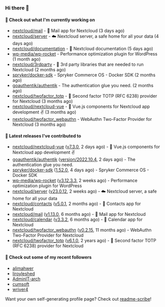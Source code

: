 ### Hi there 👋

#### 👷 Check out what I'm currently working on

- [nextcloud/mail](https://github.com/nextcloud/mail) - 💌 Mail app for Nextcloud (3 days ago)
- [nextcloud/server](https://github.com/nextcloud/server) - ☁️ Nextcloud server, a safe home for all your data (4 days ago)
- [nextcloud/documentation](https://github.com/nextcloud/documentation) - 📘 Nextcloud documentation (5 days ago)
- [wp-media/wp-rocket](https://github.com/wp-media/wp-rocket) - Performance optimization plugin for WordPress (1 month ago)
- [nextcloud/3rdparty](https://github.com/nextcloud/3rdparty) - :battery: 3rd party libraries that are needed to run Nextcloud (2 months ago)
- [spryker/docker-sdk](https://github.com/spryker/docker-sdk) - Spryker Commerce OS - Docker SDK (2 months ago)
- [goauthentik/authentik](https://github.com/goauthentik/authentik) - The authentication glue you need. (2 months ago)
- [nextcloud/twofactor_totp](https://github.com/nextcloud/twofactor_totp) - 🔑 Second factor TOTP (RFC 6238) provider for Nextcloud (3 months ago)
- [nextcloud/nextcloud-vue](https://github.com/nextcloud/nextcloud-vue) - 🍱 Vue.js components for Nextcloud app development  ✌ (3 months ago)
- [nextcloud/twofactor_webauthn](https://github.com/nextcloud/twofactor_webauthn) - WebAuthn Two-Factor Provider for Nextcloud (3 months ago)

#### 🔭 Latest releases I've contributed to

- [nextcloud/nextcloud-vue](https://github.com/nextcloud/nextcloud-vue) ([v7.3.0](https://github.com/nextcloud/nextcloud-vue/releases/tag/v7.3.0), 2 days ago) - 🍱 Vue.js components for Nextcloud app development  ✌
- [goauthentik/authentik](https://github.com/goauthentik/authentik) ([version/2022.10.4](https://github.com/goauthentik/authentik/releases/tag/version/2022.10.4), 2 days ago) - The authentication glue you need.
- [spryker/docker-sdk](https://github.com/spryker/docker-sdk) ([1.52.0](https://github.com/spryker/docker-sdk/releases/tag/1.52.0), 4 days ago) - Spryker Commerce OS - Docker SDK
- [wp-media/wp-rocket](https://github.com/wp-media/wp-rocket) ([v3.12.3.3](https://github.com/wp-media/wp-rocket/releases/tag/v3.12.3.3), 2 weeks ago) - Performance optimization plugin for WordPress
- [nextcloud/server](https://github.com/nextcloud/server) ([v23.0.12](https://github.com/nextcloud/server/releases/tag/v23.0.12), 2 weeks ago) - ☁️ Nextcloud server, a safe home for all your data
- [nextcloud/contacts](https://github.com/nextcloud/contacts) ([v5.0.1](https://github.com/nextcloud/contacts/releases/tag/v5.0.1), 2 months ago) - 📇 Contacts app for Nextcloud
- [nextcloud/mail](https://github.com/nextcloud/mail) ([v1.13.0](https://github.com/nextcloud/mail/releases/tag/v1.13.0), 6 months ago) - 💌 Mail app for Nextcloud
- [nextcloud/calendar](https://github.com/nextcloud/calendar) ([v3.3.2](https://github.com/nextcloud/calendar/releases/tag/v3.3.2), 6 months ago) - 📆 Calendar app for Nextcloud
- [nextcloud/twofactor_webauthn](https://github.com/nextcloud/twofactor_webauthn) ([v0.2.15](https://github.com/nextcloud/twofactor_webauthn/releases/tag/v0.2.15), 11 months ago) - WebAuthn Two-Factor Provider for Nextcloud
- [nextcloud/twofactor_totp](https://github.com/nextcloud/twofactor_totp) ([v6.1.0](https://github.com/nextcloud/twofactor_totp/releases/tag/v6.1.0), 2 years ago) - 🔑 Second factor TOTP (RFC 6238) provider for Nextcloud

#### 👯 Check out some of my recent followers

- [alimahwer](https://github.com/alimahwer)
- [liroyleshed](https://github.com/liroyleshed)
- [AdminIT-arch](https://github.com/AdminIT-arch)
- [cumsoft](https://github.com/cumsoft)
- [wriver4](https://github.com/wriver4)

Want your own self-generating profile page? Check out [readme-scribe](https://github.com/muesli/readme-scribe)!
